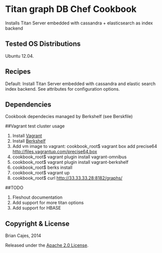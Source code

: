 # Titan graph DB Chef Cookbook

Installs Titan Server embedded with cassandra + elasticsearch as index backend

## Tested OS Distributions

Ubuntu 12.04.


## Recipes

Default: Install Titan Server embedded with cassandra and elastic search index backend. See attributes for configuration options. 


## Dependencies

Cookbook dependecies managed by Berkshelf (see Berskfile)

##Vagrant test cluster usage

1. Install [Vagrant](http://www.vagrantup.com/)
2. Install [Berkshelf](http://berkshelf.com/)
3. Add vm image to vagrant: cookbook_root$  vagrant box add precise64 http://files.vagrantup.com/precise64.box
4. cookbook_root$ vagrant plugin install vagrant-omnibus
5. cookbook_root$ vagrant plugin install vagrant-berkshelf
6. cookbook_root$ berks install
7. cookbook_root$ vagrant up
8. cookbook_root$ curl http://33.33.33.28:8182/graphs/



##TODO
1. Fleshout documentation
2. Add support for more titan options
3. Add support for HBASE

## Copyright & License

Brian Cajes, 2014

Released under the [Apache 2.0 License](http://www.apache.org/licenses/LICENSE-2.0.html).
